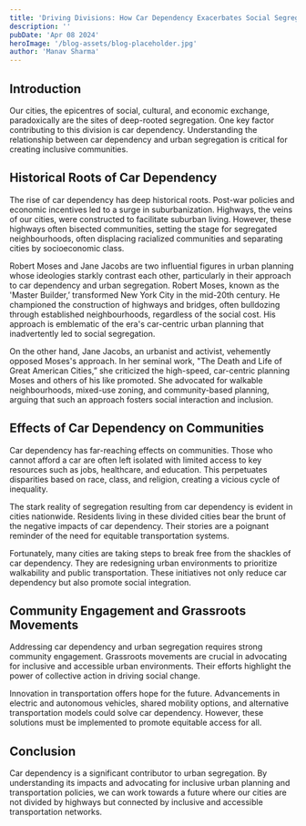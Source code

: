 ```yaml
---
title: 'Driving Divisions: How Car Dependency Exacerbates Social Segregation'
description: ''
pubDate: 'Apr 08 2024'
heroImage: '/blog-assets/blog-placeholder.jpg'
author: 'Manav Sharma'
---
```


## Introduction

Our cities, the epicentres of social, cultural, and economic exchange, paradoxically are the sites of deep-rooted segregation. One key factor contributing to this division is car dependency. Understanding the relationship between car dependency and urban segregation is critical for creating inclusive communities.

## Historical Roots of Car Dependency

The rise of car dependency has deep historical roots. Post-war policies and economic incentives led to a surge in suburbanization. Highways, the veins of our cities, were constructed to facilitate suburban living. However, these highways often bisected communities, setting the stage for segregated neighbourhoods, often displacing racialized communities and separating cities by socioeconomic class.

Robert Moses and Jane Jacobs are two influential figures in urban planning whose ideologies starkly contrast each other, particularly in their approach to car dependency and urban segregation. Robert Moses, known as the 'Master Builder,’ transformed New York City in the mid-20th century. He championed the construction of highways and bridges, often bulldozing through established neighbourhoods, regardless of the social cost. His approach is emblematic of the era's car-centric urban planning that inadvertently led to social segregation.

On the other hand, Jane Jacobs, an urbanist and activist, vehemently opposed Moses's approach. In her seminal work, "The Death and Life of Great American Cities,” she criticized the high-speed, car-centric planning Moses and others of his like promoted. She advocated for walkable neighbourhoods, mixed-use zoning, and community-based planning, arguing that such an approach fosters social interaction and inclusion.

## Effects of Car Dependency on Communities

Car dependency has far-reaching effects on communities. Those who cannot afford a car are often left isolated with limited access to key resources such as jobs, healthcare, and education. This perpetuates disparities based on race, class, and religion, creating a vicious cycle of inequality.

The stark reality of segregation resulting from car dependency is evident in cities nationwide. Residents living in these divided cities bear the brunt of the negative impacts of car dependency. Their stories are a poignant reminder of the need for equitable transportation systems.

Fortunately, many cities are taking steps to break free from the shackles of car dependency. They are redesigning urban environments to prioritize walkability and public transportation. These initiatives not only reduce car dependency but also promote social integration.

## Community Engagement and Grassroots Movements

Addressing car dependency and urban segregation requires strong community engagement. Grassroots movements are crucial in advocating for inclusive and accessible urban environments. Their efforts highlight the power of collective action in driving social change.

Innovation in transportation offers hope for the future. Advancements in electric and autonomous vehicles, shared mobility options, and alternative transportation models could solve car dependency. However, these solutions must be implemented to promote equitable access for all.

## Conclusion

Car dependency is a significant contributor to urban segregation. By understanding its impacts and advocating for inclusive urban planning and transportation policies, we can work towards a future where our cities are not divided by highways but connected by inclusive and accessible transportation networks.
